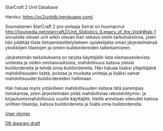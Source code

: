 StarCraft 2 Unit Database

Heroku:
https://sc2unitdb.herokuapp.com/

Suomalainen StarCraft 2 pro-pelaaja Serral on huomannut http://liquipedia.net/starcraft2/Unit_Statistics_(Legacy_of_the_Void)#tab-1 sivustolla olevan unit wikin olevan liian sekava omiin tarkoituksiinsa, joten hän päättää tilata tietojenkäsittelytieteen opiskelijalta oman järjestelmänsä yksikköjen tilastojen ja omien buildordereiden tallentamiseen.

Järjestelmän tarkoituksena on tarjota käyttäjälle lista olemassaolevista uniteista ja niiden ominaisuuksista, mahdollisuus katsoa yleisiä buildordereita ja tehdä omia buildordereita. Hän haluaa lisäksi ylläpitäjänä mahdollisuuden lisätä, poistaa ja muokata unitteja ja lisäksi samat mahdollisuudet buildordereiden hallintaan.

Hän haluaa myös ystävilleen mahdollisuuden katsoa tätä parempaa tietokantaa, joten järjestelmään pitää mahdollistaa rekisteröitymis- ja kirjautumismahdollisuus uusille käyttäjille. Heille annetaan oikeudet katsoa unittien tilastoja, katsoa buildordereita ja lisätä omia buildordereita.

[User stories](documentation/userstories.md)

[DB diagram draft](documentation/dbdiagram.pdf)


